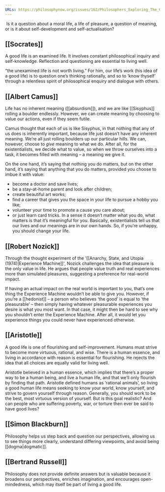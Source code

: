 ```yaml
---
URLs: https://philosophynow.org/issues/162/Philosophers_Exploring_The_Good_Life
---
```

 Is it a question about a moral life, a life of pleasure, a question of meaning, or is it about self-development and self-actualisation?

## [[Socrates]]
A good life is an examined life. It involves constant philosophical inquiry and self-knowledge. Reflection and questioning are essential to living well.

“the unexamined life is not worth living.” For him, our life’s work (his idea of a good life) is to question one’s thinking rationally, and so to ‘know thyself’ through a relentless spirit of philosophical enquiry and dialogue with others.
  
## [[Albert Camus]]
Life has no inherent meaning ([[absurdism]]), and we are like [[Sisyphus]] rolling a boulder endlessly.
However, we can create meaning by choosing to value our actions, even if they seem futile.

Camus thought that each of us is like Sisyphus, in that nothing that any of us does is inherently important, because life just doesn’t have any inherent meaning. We’re all just rolling boulders up our particular hills. We can, however, choose to _give_ meaning to what we do. After all, for the existentialists, we decide what to value, so when we throw ourselves into a task, it becomes filled with meaning – a meaning we give it.

On the one hand, it’s saying that nothing you do matters, but on the other hand, it’s saying that anything that you do matters, provided you choose to imbue it with value: 
- become a doctor and save lives; 
- be a stay-at-home parent and look after children; 
- create beautiful art works; 
- find a career that gives you the space in your life to pursue a hobby you like; 
- volunteer your time to promote a cause you care about; 
- or just learn card tricks. 
In a sense it doesn’t matter what you do, what matters is that it’s meaningful for you. Basically, existentialists tell us that our lives and our meanings are in our own hands. So, if you’re unhappy, you should change your life.

## [[Robert Nozick]]
Through the thought experiment of the '[[Anarchy, State, and Utopia (1974)|Experience Machine]]', Nozick challenges the idea that pleasure is the only value in life. He argues that people value truth and real experiences more than simulated pleasures, suggesting a preference for real-world impact.

If having an actual impact on the real world is important to you, that’s one thing the Experience Machine wouldn’t be able to give you. However, if you’re a [[hedonist]] – a person who believes ‘the good’ is equal to ‘the pleasurable’ – then simply having whatever pleasurable experiences you desire is what you most want. In that case, it might then be hard to see why you shouldn’t enter the Experience Machine. After all, it would let you experience things you could never have experienced otherwise.

## [[Aristotle]]
A good life is one of flourishing and self-improvement. Humans must strive to become more virtuous, rational, and wise. There is a human essence, and living in accordance with reason is essential for flourishing. He rejects the idea that all choices are equally valid for living well.

Aristotle believed in a human essence, which implies that there’s a proper way to be a human being, and live a human life, and that we’ll only flourish by finding that path. Aristotle defined humans as ‘rational animals’, so living a good human life means seeking to know your world, know yourself, and strive to govern yourself through reason. Generally, you should work to be the best, most virtuous version of yourself. But is this goal realistic? And can people who are suffering poverty, war, or torture then ever be said to have good lives?

## [[Simon Blackburn]]
Philosophy helps us step back and question our perspectives, allowing us to see things more clearly, understand differing viewpoints, and avoid being [[dogma|dogmatic]].

## [[Bertrand Russell]]
Philosophy does not provide definite answers but is valuable because it broadens our perspectives, enriches imagination, and encourages open-mindedness, which may itself be part of living a good life. 

